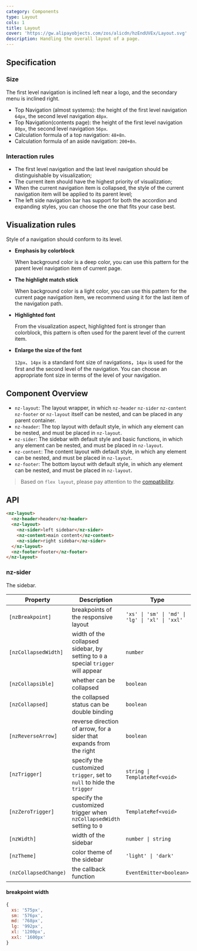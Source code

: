 ```yaml
---
category: Components
type: Layout
cols: 1
title: Layout
cover: 'https://gw.alipayobjects.com/zos/alicdn/hzEndUVEx/Layout.svg'
description: Handling the overall layout of a page.
---
```


## Specification

### Size

The first level navigation is inclined left near a logo, and the secondary menu is inclined right.

- Top Navigation (almost systems): the height of the first level navigation `64px`, the second level navigation `48px`.
- Top Navigation(contents page): the height of the first level navigation `80px`, the second level navigation `56px`.
- Calculation formula of a top navigation: `48+8n`.
- Calculation formula of an aside navigation: `200+8n`.

### Interaction rules

- The first level navigation and the last level navigation should be distinguishable by visualization;
- The current item should have the highest priority of visualization;
- When the current navigation item is collapsed, the style of the current navigation item will be applied to its parent level;
- The left side navigation bar has support for both the accordion and expanding styles, you can choose the one that fits your case best.

## Visualization rules

Style of a navigation should conform to its level.

- **Emphasis by colorblock**

  When background color is a deep color, you can use this pattern for the parent level navigation item of current page.

- **The highlight match stick**

  When background color is a light color, you can use this pattern for the current page navigation item, we recommend using it for the last item of the navigation path.

- **Highlighted font**

  From the visualization aspect, highlighted font is stronger than colorblock, this pattern is often used for the parent level of the current item.

- **Enlarge the size of the font**

  `12px`、`14px` is a standard font size of navigations，`14px` is used for the first and the second level of the navigation. You can choose an appropriate font size in terms of the level of your navigation.

## Component Overview

- `nz-layout`: The layout wrapper, in which `nz-header` `nz-sider` `nz-content` `nz-footer` or `nz-layout` itself can be nested, and can be placed in any parent container.
- `nz-header`: The top layout with default style, in which any element can be nested, and must be placed in `nz-layout`.
- `nz-sider`: The sidebar with default style and basic functions, in which any element can be nested, and must be placed in `nz-layout`.
- `nz-content`: The content layout with default style, in which any element can be nested, and must be placed in `nz-layout`.
- `nz-footer`: The bottom layout with default style, in which any element can be nested, and must be placed in `nz-layout`.

> Based on `flex layout`, please pay attention to the [compatibility](http://caniuse.com/#search=flex).

## API

```html
<nz-layout>
  <nz-header>header</nz-header>
  <nz-layout>
    <nz-sider>left sidebar</nz-sider>
    <nz-content>main content</nz-content>
    <nz-sider>right sidebar</nz-sider>
  </nz-layout>
  <nz-footer>footer</nz-footer>
</nz-layout>
```

### nz-sider

The sidebar.

| Property              | Description                                                                       | Type                                            | Default  |
| --------------------- | --------------------------------------------------------------------------------- | ----------------------------------------------- | -------- |
| `[nzBreakpoint]`      | breakpoints of the responsive layout                                              | `'xs' \| 'sm' \| 'md' \| 'lg' \| 'xl' \| 'xxl'` | -        |
| `[nzCollapsedWidth]`  | width of the collapsed sidebar, by setting to `0` a special `trigger` will appear | `number`                                        | `64`     |
| `[nzCollapsible]`     | whether can be collapsed                                                          | `boolean`                                       | `false`  |
| `[nzCollapsed]`       | the collapsed status can be double binding                                        | `boolean`                                       | `false`  |
| `[nzReverseArrow]`    | reverse direction of arrow, for a sider that expands from the right               | `boolean`                                       | `false`  |
| `[nzTrigger]`         | specify the customized `trigger`, set to `null` to hide the `trigger`             | `string \| TemplateRef<void>`                   | -        |
| `[nzZeroTrigger]`     | specify the customized trigger when `nzCollapsedWidth` setting to `0`             | `TemplateRef<void>`                             | -        |
| `[nzWidth]`           | width of the sidebar                                                              | `number \| string`                              | `200`    |
| `[nzTheme]`           | color theme of the sidebar                                                        | `'light' \| 'dark'`                             | `'dark'` |
| `(nzCollapsedChange)` | the callback function                                                             | `EventEmitter<boolean>`                         | -        |

#### breakpoint width

```js
{
  xs: '575px',
  sm: '576px',
  md: '768px',
  lg: '992px',
  xl: '1200px',
  xxl: '1600px'
}
```

